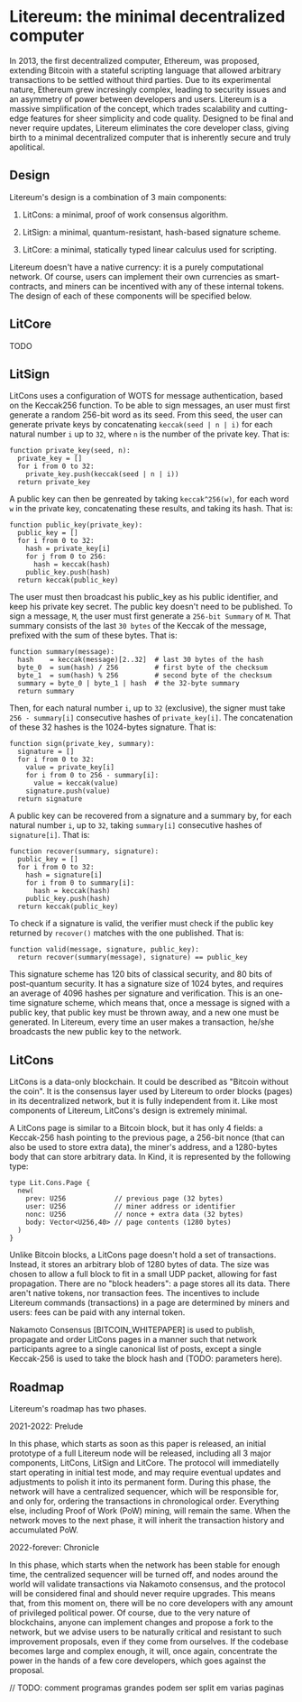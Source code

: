 Litereum: the minimal decentralized computer
============================================

In 2013, the first decentralized computer, Ethereum, was proposed, extending
Bitcoin with a stateful scripting language that allowed arbitrary transactions
to be settled without third parties. Due to its experimental nature, Ethereum
grew incresingly complex, leading to security issues and an asymmetry of power
between developers and users. Litereum is a massive simplification of the
concept, which trades scalability and cutting-edge features for sheer simplicity
and code quality. Designed to be final and never require updates, Litereum
eliminates the core developer class, giving birth to a minimal decentralized
computer that is inherently secure and truly apolitical.

Design
------

Litereum's design is a combination of 3 main components:

1. LitCons: a minimal, proof of work consensus algorithm.

2. LitSign: a minimal, quantum-resistant, hash-based signature scheme.

3. LitCore: a minimal, statically typed linear calculus used for scripting. 

Litereum doesn't have a native currency: it is a purely computational network.
Of course, users can implement their own currencies as smart-contracts, and
miners can be incentived with any of these internal tokens. The design of each
of these components will be specified below.

LitCore
-------

TODO

LitSign
------

LitCons uses a configuration of WOTS for message authentication, based on the
Keccak256 function. To be able to sign messages, an user must first generate
a random 256-bit word as its seed. From this seed, the user can generate
private keys by concatenating `keccak(seed | n | i)` for each natural number `i`
up to `32`, where `n` is the number of the private key. That is:

```
function private_key(seed, n):
  private_key = []
  for i from 0 to 32:
    private_key.push(keccak(seed | n | i))
  return private_key
```

A public key can then be genreated by taking `keccak^256(w)`, for each word `w`
in the private key, concatenating these results, and taking its hash. That is:

```
function public_key(private_key):
  public_key = []
  for i from 0 to 32:
    hash = private_key[i]
    for j from 0 to 256:
      hash = keccak(hash)
    public_key.push(hash)
  return keccak(public_key)
```

The user must then broadcast his public_key as his public identifier, and keep
his private key secret. The public key doesn't need to be published. To sign a
message, `M`, the user must first generate a `256-bit Summary` of `M`. That
summary consists of the last `30 bytes` of the Keccak of the message, prefixed
with the sum of these bytes. That is:

```
function summary(message):
  hash    = keccak(message)[2..32]  # last 30 bytes of the hash
  byte_0  = sum(hash) / 256         # first byte of the checksum
  byte_1  = sum(hash) % 256         # second byte of the checksum
  summary = byte_0 | byte_1 | hash  # the 32-byte summary
  return summary
```

Then, for each natural number `i`, up to `32` (exclusive), the signer must take
`256 - summary[i]` consecutive hashes of `private_key[i]`. The concatenation of
these 32 hashes is the 1024-bytes signature. That is:

```
function sign(private_key, summary):
  signature = []
  for i from 0 to 32:
    value = private_key[i]
    for i from 0 to 256 - summary[i]:
      value = keccak(value)
    signature.push(value)
  return signature
```

A public key can be recovered from a signature and a summary by, for each
natural number `i`, up to `32`, taking `summary[i]` consecutive hashes of
`signature[i]`. That is:

```
function recover(summary, signature):
  public_key = []
  for i from 0 to 32:
    hash = signature[i]
    for i from 0 to summary[i]:
      hash = keccak(hash)
    public_key.push(hash)
  return keccak(public_key)
```

To check if a signature is valid, the verifier must check if the public key
returned by `recover()` matches with the one published. That is:

```
function valid(message, signature, public_key):
  return recover(summary(message), signature) == public_key
```

This signature scheme has 120 bits of classical security, and 80 bits of
post-quantum security. It has a signature size of 1024 bytes, and requires an
average of 4096 hashes per signature and verification. This is an one-time
signature scheme, which means that, once a message is signed with a public key,
that public key must be thrown away, and a new one must be generated. In
Litereum, every time an user makes a transaction, he/she broadcasts the new
public key to the network.

LitCons
-------

LitCons is a data-only blockchain. It could be described as "Bitcoin without the
coin". It is the consensus layer used by Litereum to order blocks (pages) in its
decentralized network, but it is fully independent from it. Like most components
of Litereum, LitCons's design is extremely minimal. 

A LitCons page is similar to a Bitcoin block, but it has only 4 fields: a
Keccak-256 hash pointing to the previous page, a 256-bit nonce (that can also be
used to store extra data), the miner's address, and a 1280-bytes body that can
store arbitrary data. In Kind, it is represented by the following type:

```
type Lit.Cons.Page {
  new(
    prev: U256            // previous page (32 bytes)
    user: U256            // miner address or identifier
    nonc: U256            // nonce + extra data (32 bytes)
    body: Vector<U256,40> // page contents (1280 bytes)
  )
}
```

Unlike Bitcoin blocks, a LitCons page doesn't hold a set of transactions.
Instead, it stores an arbitrary blob of 1280 bytes of data. The size was chosen
to allow a full block to fit in a small UDP packet, allowing for fast
propagation. There are no "block headers": a page stores all its data. There
aren't native tokens, nor transaction fees. The incentives to include Litereum
commands (transactions) in a page are determined by miners and users: fees can
be paid with any internal token.

Nakamoto Consensus [BITCOIN_WHITEPAPER] is used to publish, propagate and order
LitCons pages in a manner such that network participants agree to a single
canonical list of posts, except a single Keccak-256 is used to take the block
hash and (TODO: parameters here).

Roadmap
-------

Litereum's roadmap has two phases.

2021-2022: Prelude

In this phase, which starts as soon as this paper is released, an initial
prototype of a full Litereum node will be released, including all 3 major
components, LitCons, LitSign and LitCore. The protocol will immediatelly start
operating in initial test mode, and may require eventual updates and adjustments
to polish it into its permanent form. During this phase, the network will have a
centralized sequencer, which will be responsible for, and only for, ordering the
transactions in chronological order. Everything else, including Proof of Work
(PoW) mining, will remain the same. When the network moves to the next phase, it
will inherit the transaction history and accumulated PoW.

2022-forever: Chronicle

In this phase, which starts when the network has been stable for enough time,
the centralized sequencer will be turned off, and nodes around the world will
validate transactions via Nakamoto consensus, and the protocol will be
considered final and should never require upgrades. This means that, from this
moment on, there will be no core developers with any amount of privileged
political power. Of course, due to the very nature of blockchains, anyone can
implement changes and propose a fork to the network, but we advise users to be
naturally critical and resistant to such improvement proposals, even if they
come from ourselves. If the codebase becomes large and complex enough, it will,
once again, concentrate the power in the hands of a few core developers, which
goes against the proposal.







// TODO: comment programas grandes podem ser split em varias paginas
